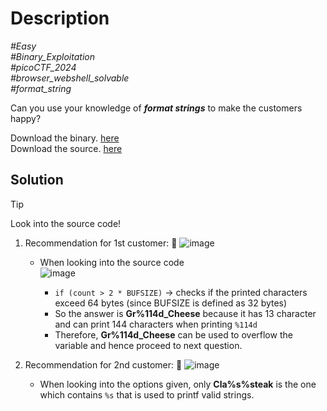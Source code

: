 # Description

_#Easy_<br>
_#Binary_Exploitation_<br>
_#picoCTF_2024_<br>
_#browser_webshell_solvable_<br>
_#format_string_<br>

Can you use your knowledge of ***format strings*** to make the customers happy?<br>

Download the binary. [here](../format_string_0/format_string_0)<br>
Download the source. [here](../format_string_0/format_string_0.c)

## Solution

> [!TIP]
> Look into the source code!

1. Recommendation for 1st customer: :speech_balloon:
![image](https://github.com/user-attachments/assets/fcff728b-a9f7-4c46-ba3c-71c019ccf43b)

   - When looking into the source code<br>
![image](https://github.com/user-attachments/assets/c3493633-035a-4ab5-8507-1bddaff16dc1)

      - `if (count > 2 * BUFSIZE)` -> checks if the printed characters exceed 64 bytes (since BUFSIZE is defined as 32 bytes)<br>
      - So the answer is __Gr%114d_Cheese__ because it has 13 character and can print 144 characters when printing `%114d`
      - Therefore, __Gr%114d_Cheese__ can be used to overflow the variable and hence proceed to next question.

2. Recommendation for 2nd customer: :speech_balloon:
![image](https://github.com/user-attachments/assets/6b3e5d83-39e5-4517-8a24-4d8678542a24)

   - When looking into the options given, only __Cla%s%steak__ is the one which contains `%s` that is used to printf valid strings.<br>
